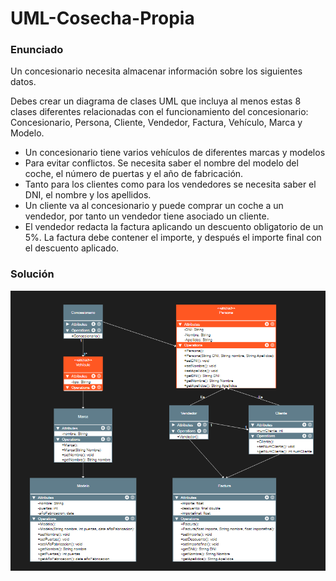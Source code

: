 # UML-Cosecha-Propia
### Enunciado
Un concesionario necesita almacenar información sobre los siguientes datos.

Debes crear un diagrama de clases UML que incluya al menos estas 8 clases diferentes relacionadas con el funcionamiento del concesionario: Concesionario, Persona, Cliente, Vendedor, Factura, Vehículo, Marca y Modelo.

- Un concesionario tiene varios vehículos de diferentes marcas y modelos
- Para evitar conflictos. Se necesita saber el nombre del modelo del coche, el número de puertas y el año de fabricación.
- Tanto para los clientes como para los vendedores se necesita saber el DNI, el nombre y los apellidos.
- Un cliente va al concesionario y puede comprar un coche a un vendedor, por tanto un vendedor tiene asociado un cliente.
- El vendedor redacta la factura aplicando un descuento obligatorio de un 5%. La factura debe contener el importe, y después el importe final con el descuento aplicado.

### Solución
![solucion](diagramacosecha.png)

